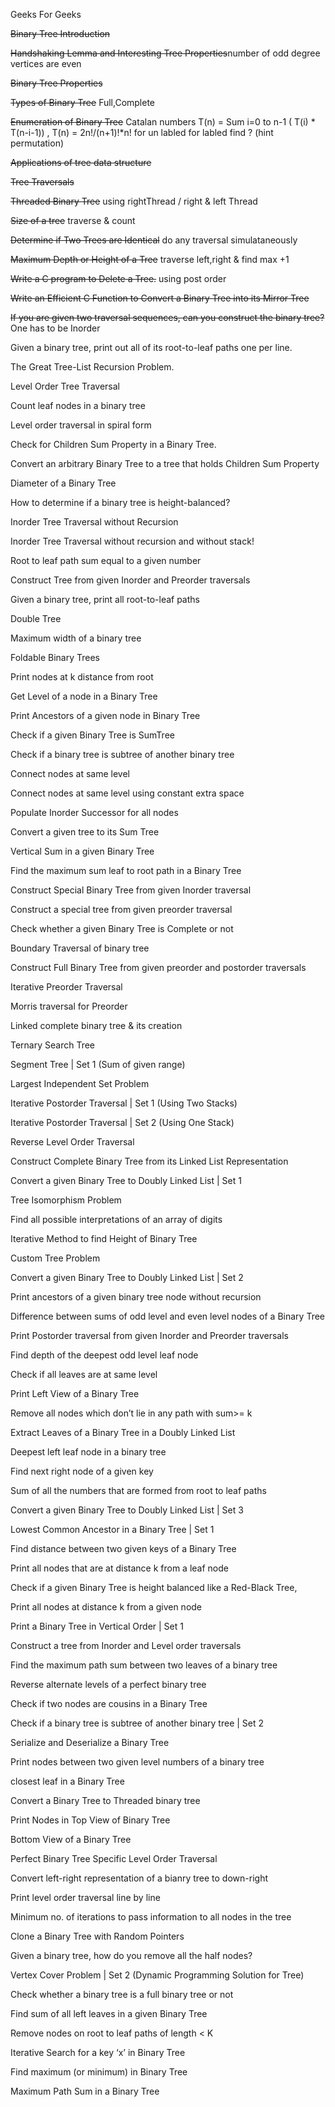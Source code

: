 Geeks For Geeks 

~~Binary Tree Introduction~~

~~Handshaking Lemma and Interesting Tree Properties~~number of odd degree vertices are even

~~Binary Tree Properties~~

~~Types of Binary Tree~~  Full,Complete

~~Enumeration of Binary Tree~~ Catalan numbers T(n) = Sum i=0 to n-1 ( T(i) * T(n-i-1)) , T(n) = 2n!/(n+1)!*n! for un labled
 for labled find ? (hint permutation)
 
~~Applications of tree data structure~~

~~Tree Traversals~~

~~Threaded Binary Tree~~ using rightThread / right & left Thread
  
~~Size of a tree~~ traverse & count

~~Determine if Two Trees are Identical~~ do any traversal simulataneously

~~Maximum Depth or Height of a Tree~~ traverse left,right & find max +1

~~Write a C program to Delete a Tree.~~ using post order

~~Write an Efficient C Function to Convert a Binary Tree into its Mirror Tree~~

~~If you are given two traversal sequences, can you construct the binary tree?~~  One has to be Inorder

Given a binary tree, print out all of its root-to-leaf paths one per line.

The Great Tree-List Recursion Problem.

Level Order Tree Traversal

Count leaf nodes in a binary tree

Level order traversal in spiral form

Check for Children Sum Property in a Binary Tree.


Convert an arbitrary Binary Tree to a tree that holds Children Sum Property

Diameter of a Binary Tree

How to determine if a binary tree is height-balanced?


Inorder Tree Traversal without Recursion

Inorder Tree Traversal without recursion and without stack!

Root to leaf path sum equal to a given number

Construct Tree from given Inorder and Preorder traversals

Given a binary tree, print all root-to-leaf paths

Double Tree

Maximum width of a binary tree

Foldable Binary Trees

Print nodes at k distance from root

Get Level of a node in a Binary Tree

Print Ancestors of a given node in Binary Tree

Check if a given Binary Tree is SumTree

Check if a binary tree is subtree of another binary tree

Connect nodes at same level

Connect nodes at same level using constant extra space

Populate Inorder Successor for all nodes

Convert a given tree to its Sum Tree

Vertical Sum in a given Binary Tree

Find the maximum sum leaf to root path in a Binary Tree

Construct Special Binary Tree from given Inorder traversal

Construct a special tree from given preorder traversal

Check whether a given Binary Tree is Complete or not

Boundary Traversal of binary tree

Construct Full Binary Tree from given preorder and postorder traversals

Iterative Preorder Traversal

Morris traversal for Preorder

Linked complete binary tree & its creation

Ternary Search Tree

Segment Tree | Set 1 (Sum of given range)

Largest Independent Set Problem

Iterative Postorder Traversal | Set 1 (Using Two Stacks)

Iterative Postorder Traversal | Set 2 (Using One Stack)

Reverse Level Order Traversal

Construct Complete Binary Tree from its Linked List Representation

Convert a given Binary Tree to Doubly Linked List | Set 1

Tree Isomorphism Problem

Find all possible interpretations of an array of digits

Iterative Method to find Height of Binary Tree

Custom Tree Problem

Convert a given Binary Tree to Doubly Linked List | Set 2

Print ancestors of a given binary tree node without recursion

Difference between sums of odd level and even level nodes of a Binary Tree

Print Postorder traversal from given Inorder and Preorder traversals

Find depth of the deepest odd level leaf node

Check if all leaves are at same level

Print Left View of a Binary Tree

Remove all nodes which don’t lie in any path with sum>= k

Extract Leaves of a Binary Tree in a Doubly Linked List

Deepest left leaf node in a binary tree

Find next right node of a given key

Sum of all the numbers that are formed from root to leaf paths

Convert a given Binary Tree to Doubly Linked List | Set 3

Lowest Common Ancestor in a Binary Tree | Set 1

Find distance between two given keys of a Binary Tree

Print all nodes that are at distance k from a leaf node

Check if a given Binary Tree is height balanced like a Red-Black Tree,

Print all nodes at distance k from a given node

Print a Binary Tree in Vertical Order | Set 1

Construct a tree from Inorder and Level order traversals

Find the maximum path sum between two leaves of a binary tree

Reverse alternate levels of a perfect binary tree

Check if two nodes are cousins in a Binary Tree

Check if a binary tree is subtree of another binary tree | Set 2

Serialize and Deserialize a Binary Tree

Print nodes between two given level numbers of a binary tree

closest leaf in a Binary Tree

Convert a Binary Tree to Threaded binary tree

Print Nodes in Top View of Binary Tree

Bottom View of a Binary Tree

Perfect Binary Tree Specific Level Order Traversal

Convert left-right representation of a bianry tree to down-right

Print level order traversal line by line

Minimum no. of iterations to pass information to all nodes in the tree

Clone a Binary Tree with Random Pointers

Given a binary tree, how do you remove all the half nodes?

Vertex Cover Problem | Set 2 (Dynamic Programming Solution for Tree)

Check whether a binary tree is a full binary tree or not

Find sum of all left leaves in a given Binary Tree

Remove nodes on root to leaf paths of length < K

Iterative Search for a key ‘x’ in Binary Tree

Find maximum (or minimum) in Binary Tree

Maximum Path Sum in a Binary Tree
